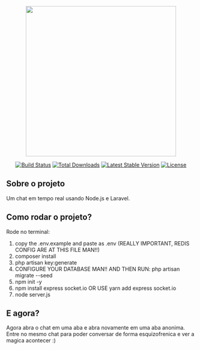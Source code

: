 <p align="center"><img src="https://res.cloudinary.com/dtfbvvkyp/image/upload/v1566331377/laravel-logolockup-cmyk-red.svg" width="400"></p>

<p align="center">
<a href="https://travis-ci.org/laravel/framework"><img src="https://travis-ci.org/laravel/framework.svg" alt="Build Status"></a>
<a href="https://packagist.org/packages/laravel/framework"><img src="https://poser.pugx.org/laravel/framework/d/total.svg" alt="Total Downloads"></a>
<a href="https://packagist.org/packages/laravel/framework"><img src="https://poser.pugx.org/laravel/framework/v/stable.svg" alt="Latest Stable Version"></a>
<a href="https://packagist.org/packages/laravel/framework"><img src="https://poser.pugx.org/laravel/framework/license.svg" alt="License"></a>
</p>

## Sobre o projeto

 Um chat em tempo real usando Node.js e Laravel.
 
## Como rodar o projeto?

Rode no terminal:

1. copy the .env.example and paste as .env (REALLY IMPORTANT, REDIS CONFIG ARE AT THIS FILE MAN!!)
2. composer install
3. php artisan key:generate
4. CONFIGURE YOUR DATABASE MAN!! AND THEN RUN: php artisan migrate --seed 
5. npm init -y
6. npm install express socket.io OR USE yarn add express socket.io
7. node server.js

## E agora?

 Agora abra o chat em uma aba e abra novamente em uma aba anonima.
 <br>
 Entre no mesmo chat para poder conversar de forma esquizofrenica e ver a magica acontecer :)

